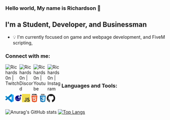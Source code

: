 
### Hello world, My name is Richardson 👋


## I'm a Student, Developer, and Businessman

- 💡 I'm currently focused on game and webpage development, and FiveM scripting,

### Connect with me:

[<img align="left" alt="Richards0n | Twitch" width="44px" src="https://img.icons8.com/fluent/2x/twitch.png" />][twitch]
[<img align="left" alt="Richards0n | Discord" width="44px" src="https://i.ibb.co/YtNhB1V/icons8-discord-new-logo-48.png" />][discord]
[<img align="left" alt="Richards0n | Youtube" width="44px" src="https://img.icons8.com/color/2x/youtube-play.png" />][youtube]
[<img align="left" alt="Richards0n | Instagram" width="44px" src="https://i.ibb.co/tz8skHM/icons8-instagram-48.png" />][instagram]

<br>
<br>

### Languages and Tools:

<img align="left" alt="Visual Studio Code" width="26px" src="https://raw.githubusercontent.com/github/explore/80688e429a7d4ef2fca1e82350fe8e3517d3494d/topics/visual-studio-code/visual-studio-code.png">
<img align="left" alt="Lua" width="26px" src="https://raw.githubusercontent.com/github/explore/80688e429a7d4ef2fca1e82350fe8e3517d3494d/topics/lua/lua.png">
<img align="left" alt="JavaScript" width="26px" src="https://raw.githubusercontent.com/github/explore/80688e429a7d4ef2fca1e82350fe8e3517d3494d/topics/javascript/javascript.png">
<img align="left" alt="HTML5" width="26px" src="https://raw.githubusercontent.com/github/explore/80688e429a7d4ef2fca1e82350fe8e3517d3494d/topics/html/html.png">
<img align="left" alt="CSS3" width="26px" src="https://raw.githubusercontent.com/github/explore/80688e429a7d4ef2fca1e82350fe8e3517d3494d/topics/css/css.png">
<img align="left" alt="GitHub" width="26px" src="https://raw.githubusercontent.com/github/explore/78df643247d429f6cc873026c0622819ad797942/topics/github/github.png">

<br>
<br>

[discord]: https://discord.gg/pv7cWRr
[instagram]: https://www.instagram.com/richards0nd/
[twitch]: https://www.twitch.tv/richards0ndou
[youtube]: https://www.youtube.com/channel/UC79Z0sEwJHp0vBLbbNqbgtA?view_as=subscriber


![Anurag's GitHub stats](https://github-readme-stats.vercel.app/api?username=Richards0nd&show_icons=true&theme=dark&count_private=true&show_icons=true)
[![Top Langs](https://github-readme-stats.vercel.app/api/top-langs/?username=Richards0nd&langs_count=8)](https://github.com/anuraghazra/github-readme-stats)
